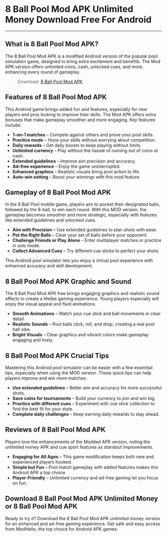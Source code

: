 # 8 Ball Pool Mod APK Unlimited Money Download Free For Android 

---

## What is 8 Ball Pool Mod APK?

The 8 Ball Pool Mod APK is a modified Android version of the popular pool simulation game, designed to bring extra excitement and benefits. The Mod APK version offers unlimited coins, cash, unlocked cues, and more, enhancing every round of gameplay.

>Download: [8 Ball Pool Mod APK](https://modhello.com/8-ball-pool/)

## Features of 8 Ball Pool Mod APK

This Android game brings added fun and features, especially for new players and pros looking to improve their skills. The Mod APK offers extra bonuses that make gameplay smoother and more engaging. Key features include:

- **1-on-1 matches** – Compete against others and prove your pool skills.
- **Practice mode** – Hone your skills without worrying about competition.
- **Daily rewards** – Get daily boosts to keep playing without limits.
- **Unlimited currency** – Play without the hassle of running out of coins or cash.
- **Extended guidelines** – Improve aim precision and accuracy.
- **Ad-free experience** – Enjoy the game uninterrupted.
- **Enhanced graphics** – Realistic visuals bring pool action to life.
- **Auto-win setting** – Boost your winnings with this mod feature.

## Gameplay of 8 Ball Pool Mod APK

In the 8 Ball Pool mobile game, players aim to pocket their designated balls, followed by the 8-ball, to win each round. With this MOD version, the gameplay becomes smoother and more strategic, especially with features like extended guidelines and unlocked cues.

- **Aim with Precision** – Use extended guidelines to plan shots with ease.
- **Pot the Right Balls** – Clear your set of balls before your opponent.
- **Challenge Friends or Play Alone** – Enter multiplayer matches or practice in solo mode.
- **Collect Advanced Cues** – Try different cue sticks to perfect your shots.

This Android pool simulator lets you enjoy a virtual pool experience with enhanced accuracy and skill development.

## 8 Ball Pool Mod APK Graphic and Sound

The 8 Ball Pool Mod APK free brings engaging graphics and realistic sound effects to create a lifelike gaming experience. Young players especially will enjoy the visual appeal and fluid animations.

- **Smooth Animations** – Watch your cue stick and ball movements in clear detail.
- **Realistic Sounds** – Pool balls click, roll, and drop, creating a real pool hall vibe.
- **Bright Visuals** – Clear graphics and vibrant colors make gameplay engaging and lively.

## 8 Ball Pool Mod APK Crucial Tips

Mastering this Android pool simulator can be easier with a few essential tips, especially when using the MOD version. These quick tips can help players improve and win more matches:

- **Use extended guidelines** – Better aim and accuracy for more successful shots.
- **Save coins for tournaments** – Build your currency to join and win big.
- **Practice with different cues** – Experiment with cue stick collection to find the best fit for your style.
- **Complete daily challenges** – Keep earning daily rewards to stay ahead.

## Reviews of 8 Ball Pool Mod APK

Players love the enhancements of the Modded APK version, noting the unlimited money APK and cue sport features as standout improvements.

- **Engaging for All Ages** – This game modification keeps both new and experienced players hooked.
- **Simple but Fun** – Pool match gameplay with added features makes this Android APK a top choice.
- **Player-Friendly** – Unlimited currency and ad-free gaming let you focus on fun.

## Download 8 Ball Pool Mod APK Unlimited Money or 8 Ball Pool Mod APK

Ready to try it? Download the 8 Ball Pool Mod APK unlimited money version for an enhanced and ad-free gaming experience. Get safe and easy access from ModHello, the top choice for Android APK games.
